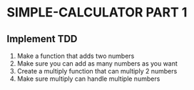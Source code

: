 # SIMPLE-CALCULATOR PART 1

## Implement TDD

1. Make a function that adds two numbers
2. Make sure you can add as many numbers as you want
3. Create a multiply function that can multiply 2 numbers
4. Make sure multiply can handle multiple numbers

